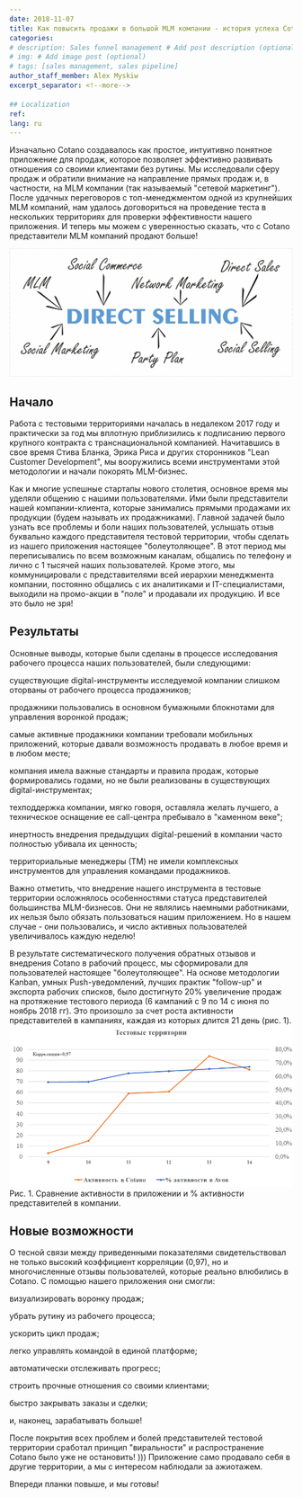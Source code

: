 ```yaml
---
date: 2018-11-07
title: Как повысить продажи в большой MLM компании - история успеха Cotano
categories:
# description: Sales funnel management # Add post description (optional)
# img: # Add image post (optional)
# tags: [sales management, sales pipeline]
author_staff_member: Alex Myskiw
excerpt_separator: <!--more-->

## Localization
ref: 
lang: ru
---
```

Изначально Cotano создавалось как простое, интуитивно понятное приложение для продаж, которое позволяет эффективно развивать отношения со своими клиентами без рутины. Мы исследовали сферу продаж и обратили внимание на направление прямых продаж и, в частности, на MLM компании (так называемый "сетевой маркетинг"). После удачных переговоров с топ-менеджментом одной из крупнейших MLM компаний, нам удалось договориться на проведение теста в нескольких территориях для проверки эффективности нашего приложения. 
И теперь мы можем с уверенностью сказать, что с Cotano представители MLM компаний продают больше!

<!--more-->
![Direct selling MLM](/images/Blog_Post_Direct_selling_MLM.jpg)
## Начало
Работа с тестовыми территориями началась в недалеком 2017 году и практически за год мы вплотную приблизились к подписанию первого крупного контракта с транснациональной компанией.  Начитавшись в свое время Стива Бланка, Эрика Риса и других сторонников "Lean Customer Development", мы вооружились всеми инструментами этой методологии и начали покорять MLM-бизнес.

Как и многие успешные стартапы нового столетия, основное время мы уделяли общению с нашими пользователями. Ими были представители нашей компании-клиента, которые занимались прямыми продажами их продукции (будем называть их продажниками). Главной задачей было узнать все проблемы и боли наших пользователей, услышать отзыв буквально каждого представителя тестовой территории, чтобы сделать из нашего приложения настоящее "болеутоляющее". В этот период мы переписывались по всем возможным каналам, общались по телефону и лично с 1 тысячей наших пользователей. Кроме этого, мы коммуницировали с представителями всей иерархии менеджмента компании, постоянно общались с их аналитиками и IT-специалистами, выходили на промо-акции в "поле" и продавали их продукцию. И все это было не зря!

## Результаты
Основные выводы, которые были сделаны в процессе исследования рабочего процесса наших пользователей, были следующими:

существующие digital-инструменты исследуемой компании слишком оторваны от рабочего процесса продажников;

продажники пользовались в основном бумажными блокнотами для управления воронкой продаж;

самые активные продажники компании требовали мобильных приложений, которые давали возможность продавать в любое время и в любом месте;

компания имела важные стандарты и правила продаж, которые формировались годами, но не были реализованы в существующих digital-инструментах;

техподдержка компании, мягко говоря, оставляла желать лучшего, а техническое оснащение ее call-центра пребывало в "каменном веке";

инертность внедрения предыдущих digital-решений в компании часто полностью убивала их ценность;

территориальные менеджеры (ТМ) не имели комплексных инструментов для управления командами продажников.

Важно отметить, что внедрение нашего инструмента в тестовые территории осложнялось особенностями статуса представителей большинства MLM-бизнесов. Они не являлись наемными работниками, их нельзя было обязать пользоваться нашим приложением. Но в нашем случае - они пользовались, и число активных пользователей увеличивалось каждую неделю!

В результате систематического получения обратных отзывов и внедрения Cotano в рабочий процесс, мы сформировали для пользователей настоящее "болеутоляющее". На основе методологии Kanban, умных Push-уведомлений, лучших практик "follow-up" и экспорта рабочих списков, было достигнуто 20% увеличение продаж на протяжение тестового периода (6 кампаний с 9 по 14 с июня по ноябрь 2018 гг). Это произошло за счет роста активности представителей в кампаниях, каждая из которых длится 21 день (рис. 1).
![Chart MLM activity vs Cotano activity](/images/Blog_Post_Chart1.png)
Рис. 1. Сравнение активности в приложении и % активности представителей в компании.

## Новые возможности
О тесной связи между приведенными показателями свидетельствовал не только высокий коэффициент корреляции (0,97), но и многочисленные отзывы пользователей, которые реально влюбились в Cotano. С помощью нашего приложения они смогли:

визуализировать воронку продаж;

убрать рутину из рабочего процесса;

ускорить цикл продаж;

легко управлять командой в единой платформе;

автоматически отслеживать прогресс;

строить прочные отношения со своими клиентами;

быстро закрывать заказы и сделки; 

и, наконец, зарабатывать больше! 

После покрытия всех проблем и болей представителей тестовой территории сработал принцип "виральности" и распространение Cotano было уже не остановить! ))) Приложение само продавало себя в другие территории, а мы с интересом наблюдали за ажиотажем.

Впереди планки повыше, и мы готовы!
